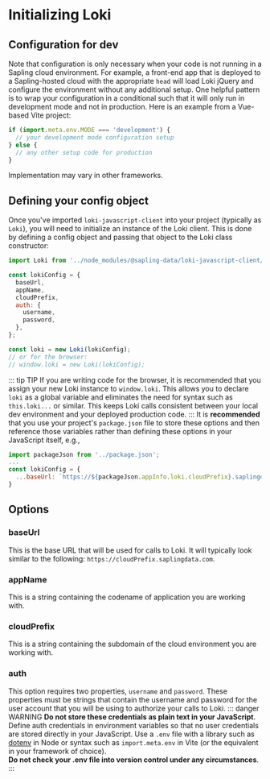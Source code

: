 # Initializing Loki
## Configuration for dev
Note that configuration is only necessary when your code is not running in a Sapling cloud environment. For example, a front-end app that is deployed to a Sapling-hosted cloud with the appropriate `head` will load Loki jQuery and configure the environment without any additional setup. One helpful pattern is to wrap your configuration in a conditional such that it will only run in development mode and not in production. Here is an example from a Vue-based Vite project:
``` js
if (import.meta.env.MODE === 'development') {
  // your development mode configuration setup
} else {
  // any other setup code for production
}
```
Implementation may vary in other frameworks.
## Defining your config object
Once you've imported `loki-javascript-client` into your project (typically as `Loki`), you will need to initialize an instance of the Loki client. This is done by defining a config object and passing that object to the Loki class constructor:
``` js
import Loki from '../node_modules/@sapling-data/loki-javascript-client/dist/es-bundle';

const lokiConfig = {
  baseUrl,
  appName,
  cloudPrefix,
  auth: {
    username,
    password,
  },
};

const loki = new Loki(lokiConfig);
// or for the browser:
// window.loki = new Loki(lokiConfig);
```
::: tip TIP 
If you are writing code for the browser, it is recommended that you assign your new Loki instance to `window.loki`. This allows you to declare `loki` as a global variable and eliminates the need for syntax such as `this.loki...` or similar. This keeps Loki calls consistent between your local dev environment and your deployed production code.
:::
It is **recommended** that you use your project's `package.json` file to store these options and then reference those variables rather than defining these options in your JavaScript itself, e.g.,
``` js
import packageJson from '../package.json';
...
const lokiConfig = {
  ...baseUrl: `https://${packageJson.appInfo.loki.cloudPrefix}.saplingdata.com`
}
```
## Options
### baseUrl
This is the base URL that will be used for calls to Loki. It will typically look similar to the following: `https://cloudPrefix.saplingdata.com`.
### appName
This is a string containing the codename of application you are working with.
### cloudPrefix
This is a string containing the subdomain of the cloud environment you are working with.
### auth
This option requires two properties, `username` and `password`. These properties must be strings that contain the username and password for the user account that you will be using to authorize your calls to Loki.
::: danger WARNING 
**Do not store these credentials as plain text in your JavaScript**.  
Define auth credentials in environment variables so that no user credentials are stored directly in your JavaScript. Use a `.env` file with a library such as [dotenv](https://github.com/motdotla/dotenv#readme) in Node or syntax such as `import.meta.env` in Vite (or the equivalent in your framework of choice).  
**Do not check your .env file into version control under any circumstances**.
:::